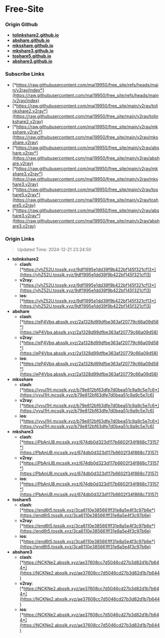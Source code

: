 # Free-Site

### Origin Github

- [**tolinkshare2.github.io**](https://github.com/tolinkshare2/tolinkshare2.github.io)
- [**abshare.github.io**](https://github.com/abshare/abshare.github.io)
- [**mksshare.github.io**](https://github.com/mksshare/mksshare.github.io)
- [**mkshare3.github.io**](https://github.com/mkshare3/mkshare3.github.io)
- [**toshare5.github.io**](https://github.com/toshare5/toshare5.github.io)
- [**abshare3.github.io**](https://github.com/abshare3/abshare3.github.io)

### Subscribe Links

- [*https://raw.githubusercontent.com/mai19950/free_site/refs/heads/main/v2ray/index*](https://raw.githubusercontent.com/mai19950/free_site/refs/heads/main/v2ray/index)
- [*https://raw.githubusercontent.com/mai19950/free_site/main/v2ray/tolinkshare2.v2ray*](https://raw.githubusercontent.com/mai19950/free_site/main/v2ray/tolinkshare2.v2ray)
- [*https://raw.githubusercontent.com/mai19950/free_site/main/v2ray/mksshare.v2ray*](https://raw.githubusercontent.com/mai19950/free_site/main/v2ray/mksshare.v2ray)
- [*https://raw.githubusercontent.com/mai19950/free_site/main/v2ray/abshare.v2ray*](https://raw.githubusercontent.com/mai19950/free_site/main/v2ray/abshare.v2ray)
- [*https://raw.githubusercontent.com/mai19950/free_site/main/v2ray/mkshare3.v2ray*](https://raw.githubusercontent.com/mai19950/free_site/main/v2ray/mkshare3.v2ray)
- [*https://raw.githubusercontent.com/mai19950/free_site/main/v2ray/toshare5.v2ray*](https://raw.githubusercontent.com/mai19950/free_site/main/v2ray/toshare5.v2ray)
- [*https://raw.githubusercontent.com/mai19950/free_site/main/v2ray/abshare3.v2ray*](https://raw.githubusercontent.com/mai19950/free_site/main/v2ray/abshare3.v2ray)

### Origin Links

> Updated Time: 2024-12-21 23:24:50

- **tolinkshare2**
  - **clash**: [*https://yhZ52U.tosslk.xyz/9df1995e1dd39f9b422bf145f321cf13*](https://yhZ52U.tosslk.xyz/9df1995e1dd39f9b422bf145f321cf13)
  - **v2ray**: [*https://yhZ52U.tosslk.xyz/9df1995e1dd39f9b422bf145f321cf13*](https://yhZ52U.tosslk.xyz/9df1995e1dd39f9b422bf145f321cf13)
  - **ios**: [*https://yhZ52U.tosslk.xyz/9df1995e1dd39f9b422bf145f321cf13*](https://yhZ52U.tosslk.xyz/9df1995e1dd39f9b422bf145f321cf13)
- **abshare**
  - **clash**: [*https://eP4Vbq.absslk.xyz/2a1328d99dfbe363af20779c66a09d58*](https://eP4Vbq.absslk.xyz/2a1328d99dfbe363af20779c66a09d58)
  - **v2ray**: [*https://eP4Vbq.absslk.xyz/2a1328d99dfbe363af20779c66a09d58*](https://eP4Vbq.absslk.xyz/2a1328d99dfbe363af20779c66a09d58)
  - **ios**: [*https://eP4Vbq.absslk.xyz/2a1328d99dfbe363af20779c66a09d58*](https://eP4Vbq.absslk.xyz/2a1328d99dfbe363af20779c66a09d58)
- **mksshare**
  - **clash**: [*https://yvuI1H.mcsslk.xyz/b79e812bf63dfe7d0bea51c9a9c5e7c6*](https://yvuI1H.mcsslk.xyz/b79e812bf63dfe7d0bea51c9a9c5e7c6)
  - **v2ray**: [*https://yvuI1H.mcsslk.xyz/b79e812bf63dfe7d0bea51c9a9c5e7c6*](https://yvuI1H.mcsslk.xyz/b79e812bf63dfe7d0bea51c9a9c5e7c6)
  - **ios**: [*https://yvuI1H.mcsslk.xyz/b79e812bf63dfe7d0bea51c9a9c5e7c6*](https://yvuI1H.mcsslk.xyz/b79e812bf63dfe7d0bea51c9a9c5e7c6)
- **mkshare3**
  - **clash**: [*https://PbAnUB.mcsslk.xyz/674db0d323d117b6602f34f868c73157*](https://PbAnUB.mcsslk.xyz/674db0d323d117b6602f34f868c73157)
  - **v2ray**: [*https://PbAnUB.mcsslk.xyz/674db0d323d117b6602f34f868c73157*](https://PbAnUB.mcsslk.xyz/674db0d323d117b6602f34f868c73157)
  - **ios**: [*https://PbAnUB.mcsslk.xyz/674db0d323d117b6602f34f868c73157*](https://PbAnUB.mcsslk.xyz/674db0d323d117b6602f34f868c73157)
- **toshare5**
  - **clash**: [*https://end6t5.tosslk.xyz/3ca6110e385661ff31e8a5e4f3c97b6e*](https://end6t5.tosslk.xyz/3ca6110e385661ff31e8a5e4f3c97b6e)
  - **v2ray**: [*https://end6t5.tosslk.xyz/3ca6110e385661ff31e8a5e4f3c97b6e*](https://end6t5.tosslk.xyz/3ca6110e385661ff31e8a5e4f3c97b6e)
  - **ios**: [*https://end6t5.tosslk.xyz/3ca6110e385661ff31e8a5e4f3c97b6e*](https://end6t5.tosslk.xyz/3ca6110e385661ff31e8a5e4f3c97b6e)
- **abshare3**
  - **clash**: [*https://NCKNe2.absslk.xyz/ae37608cc7d5046cd27b3d82d1b7b644*](https://NCKNe2.absslk.xyz/ae37608cc7d5046cd27b3d82d1b7b644)
  - **v2ray**: [*https://NCKNe2.absslk.xyz/ae37608cc7d5046cd27b3d82d1b7b644*](https://NCKNe2.absslk.xyz/ae37608cc7d5046cd27b3d82d1b7b644)
  - **ios**: [*https://NCKNe2.absslk.xyz/ae37608cc7d5046cd27b3d82d1b7b644*](https://NCKNe2.absslk.xyz/ae37608cc7d5046cd27b3d82d1b7b644)
